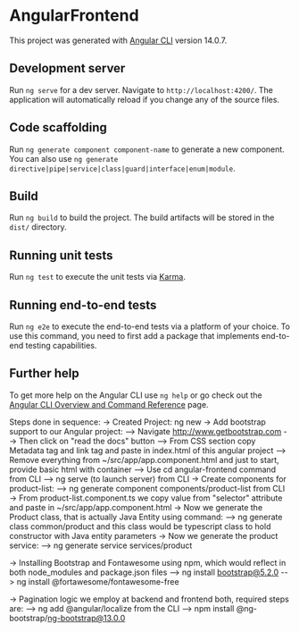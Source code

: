 # AngularFrontend

This project was generated with [Angular CLI](https://github.com/angular/angular-cli) version 14.0.7.

## Development server

Run `ng serve` for a dev server. Navigate to `http://localhost:4200/`. The application will automatically reload if you change any of the source files.

## Code scaffolding

Run `ng generate component component-name` to generate a new component. You can also use `ng generate directive|pipe|service|class|guard|interface|enum|module`.

## Build

Run `ng build` to build the project. The build artifacts will be stored in the `dist/` directory.

## Running unit tests

Run `ng test` to execute the unit tests via [Karma](https://karma-runner.github.io).

## Running end-to-end tests

Run `ng e2e` to execute the end-to-end tests via a platform of your choice. To use this command, you need to first add a package that implements end-to-end testing capabilities.

## Further help

To get more help on the Angular CLI use `ng help` or go check out the [Angular CLI Overview and Command Reference](https://angular.io/cli) page.


Steps done in sequence:
-> Created Project: ng new <custom-project-name>
-> Add bootstrap support to our Angular project:
--> Navigate http://www.getbootstrap.com
--> Then click on "read the docs" button
--> From CSS section copy Metadata tag and link tag and paste in index.html of this angular project
--> Remove everything from ~/src/app/app.component.html and just to start, provide basic html with container
--> Use cd angular-frontend command from CLI
--> ng serve (to launch server) from CLI
-> Create components for product-list:
--> ng generate component components/product-list from CLI
-> From product-list.component.ts we copy value from "selector" attribute and paste in ~/src/app/app.component.html
-> Now we generate the Product class, that is actually Java Entity using command:
--> ng generate class common/product and this class would be typescript class to hold constructor with Java entity parameters
-> Now we generate the product service:
--> ng generate service services/product

-> Installing Bootstrap and Fontawesome using npm, which would reflect in both node_modules and package.json files
--> ng install bootstrap@5.2.0
--> ng install @fortawesome/fontawesome-free

-> Pagination logic we employ at backend and frontend both, required steps are:
--> ng add @angular/localize from the CLI
--> npm install @ng-bootstrap/ng-bootstrap@13.0.0


